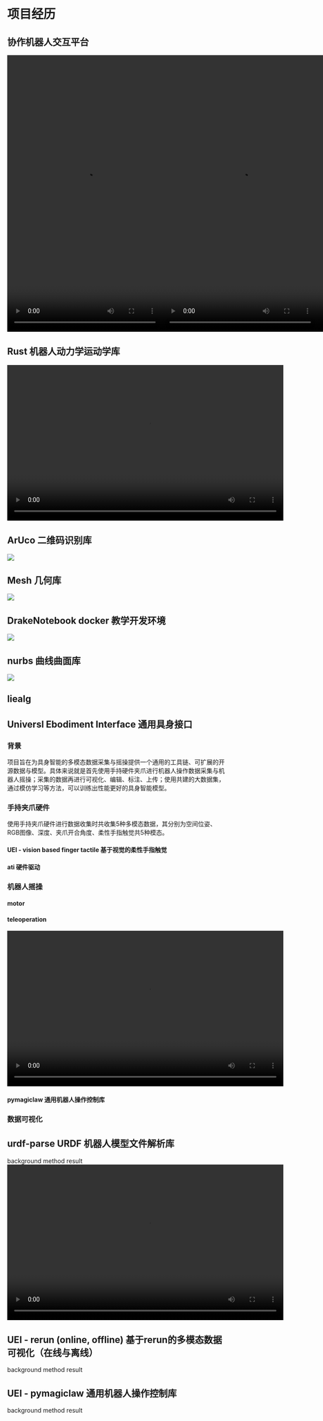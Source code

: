 # 项目经历

## 协作机器人交互平台
<div style="display: flex;">
<video src="b/pick.mp4" controls="controls" width="360" height="640"></video>
<video src="b/ttt.mp4" controls="controls" width="360" height="640"></video>
<video src="b/cali.mp4" controls="controls" width="360" height="640"></video>
<video src="b/grasp.mp4" controls="controls" width="360" height="640"></video>
<video src="b/sort.mp4" controls="controls" width="360" height="640"></video>
</div>


## Rust 机器人动力学运动学库
<video src="rust_ik.mov" controls="controls" width="640" height="360"></video>

## ArUco 二维码识别库
<img src="aruco/all.png">



## Mesh 几何库
![](mesh/bunny.png)

## DrakeNotebook docker 教学开发环境
![](docker.png)

## nurbs 曲线曲面库
<img src="nurbs/all.png">



## liealg

## Universl Ebodiment Interface 通用具身接口

### 背景
项目旨在为具身智能的多模态数据采集与摇操提供一个通用的工具链、可扩展的开源数据与模型。具体来说就是首先使用手持硬件夹爪进行机器人操作数据采集与机器人摇操；采集的数据再进行可视化、编辑、标注、上传；使用共建的大数据集，通过模仿学习等方法，可以训练出性能更好的具身智能模型。

### 手持夹爪硬件
使用手持夹爪硬件进行数据收集时共收集5种多模态数据，其分别为空间位姿、RGB图像、深度、夹爪开合角度、柔性手指触觉共5种模态。

#### UEI - vision based finger tactile 基于视觉的柔性手指触觉 
#### ati 硬件驱动

### 机器人摇操

#### motor
#### teleoperation
<video src="dc.mp4" controls="controls" width="640" height="360">
</video>

#### pymagiclaw 通用机器人操作控制库

### 数据可视化

## urdf-parse  URDF 机器人模型文件解析库
background
method
result
<video src="rust_ik.mov" controls="controls" width="640" height="360"></video>


## UEI - rerun (online, offline) 基于rerun的多模态数据可视化（在线与离线）
background
method
result


## UEI - pymagiclaw 通用机器人操作控制库
background
method
result